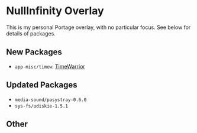 # NullInfinity Overlay

This is my personal Portage overlay, with no particular focus. See below for details of packages.

## New Packages
* `app-misc/timew`: [TimeWarrior](https://timewarrior.net)

## Updated Packages
* `media-sound/pasystray-0.6.0`
* `sys-fs/udiskie-1.5.1`

## Other
